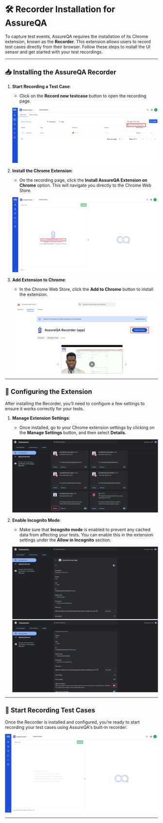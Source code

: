 # 🛠️ Recorder Installation for AssureQA

To capture test events, AssureQA requires the installation of its Chrome extension, known as the **Recorder**. This extension allows users to record test cases directly from their browser. Follow these steps to install the UI sensor and get started with your test recordings.

---

## 📥 Installing the AssureQA Recorder

1. **Start Recording a Test Case**:
   - Click on the **Record new testcase** button to open the recording page.

   ![UI.record-1](/images/recorder.png)

2. **Install the Chrome Extension**:
   - On the recording page, click the **Install AssureQA Extension on Chrome** option. This will navigate you directly to the Chrome Web Store.

   ![UI.record-2](/images/UI.record-2.png)

3. **Add Extension to Chrome**:
   - In the Chrome Web Store, click the **Add to Chrome** button to install the extension.

   ![UI.record-3](/images/UI.record-3.png)

---

## 🔧 Configuring the Extension

After installing the Recorder, you’ll need to configure a few settings to ensure it works correctly for your tests.

1. **Manage Extension Settings**:
   - Once installed, go to your Chrome extension settings by clicking on the **Manage Settings** button, and then select **Details**.

   ![UI.record-4](/images/UI.record-4.png)

2. **Enable Incognito Mode**:
   - Make sure that **Incognito mode** is enabled to prevent any cached data from affecting your tests. You can enable this in the extension settings under the **Allow in Incognito** section.

   ![UI.record-5](/images/UI.record-5.png)
   ![UI.record-6](/images/UI.record-6.png)

---

## 🚀 Start Recording Test Cases

Once the Recorder is installed and configured, you’re ready to start recording your test cases using AssureQA's built-in recorder.

   ![UI.record-7](/images/UI.record-7.png)

---


